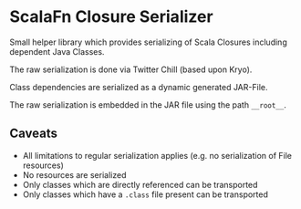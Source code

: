 # ScalaFn Closure Serializer

Small helper library which provides serializing of Scala Closures including dependent Java Classes.

The raw serialization is done via Twitter Chill (based upon Kryo).

Class dependencies are serialized as a dynamic generated JAR-File.

The raw serialization is embedded in the JAR file using the path `__root__`.


## Caveats

- All limitations to regular serialization applies (e.g. no serialization of File resources)
- No resources are serialized
- Only classes which are directly referenced can be transported
- Only classes which have a `.class` file present can be transported